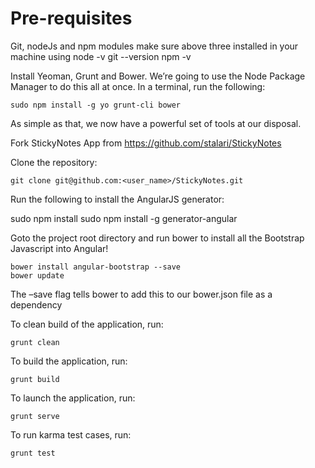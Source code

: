 Pre-requisites
==============
Git, nodeJs and npm modules
make sure above three installed in your machine using
	node -v
	git --version
	npm -v


Install Yeoman, Grunt and Bower. We’re going to use the Node Package Manager to do this all at once.
In a terminal, run the following:

	sudo npm install -g yo grunt-cli bower

As simple as that, we now have a powerful set of tools at our disposal.


Fork StickyNotes App from https://github.com/stalari/StickyNotes

Clone the repository:

	git clone git@github.com:<user_name>/StickyNotes.git


	
Run the following to install the AngularJS generator:

  sudo npm install
	sudo npm install -g generator-angular


Goto the project root directory and run bower to install all the Bootstrap Javascript into Angular!

	bower install angular-bootstrap --save
	bower update



The –save flag tells bower to add this to our bower.json file as a dependency

To clean build of the application, run:

	
	grunt clean


To build the application, run:

	grunt build


To launch the application, run:


	grunt serve

To run karma test cases, run:


	grunt test

